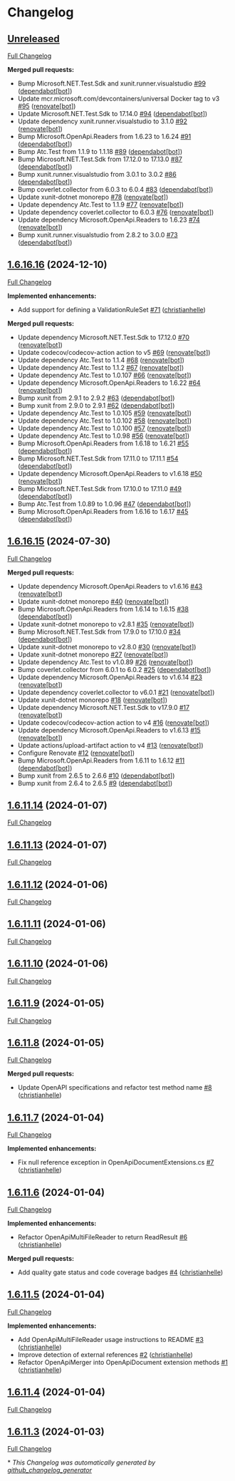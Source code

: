 # Changelog

## [Unreleased](https://github.com/christianhelle/oasreader/tree/HEAD)

[Full Changelog](https://github.com/christianhelle/oasreader/compare/1.6.16.16...HEAD)

**Merged pull requests:**

- Bump Microsoft.NET.Test.Sdk and xunit.runner.visualstudio [\#99](https://github.com/christianhelle/oasreader/pull/99) ([dependabot[bot]](https://github.com/apps/dependabot))
- Update mcr.microsoft.com/devcontainers/universal Docker tag to v3 [\#95](https://github.com/christianhelle/oasreader/pull/95) ([renovate[bot]](https://github.com/apps/renovate))
- Update Microsoft.NET.Test.Sdk to 17.14.0 [\#94](https://github.com/christianhelle/oasreader/pull/94) ([dependabot[bot]](https://github.com/apps/dependabot))
- Update dependency xunit.runner.visualstudio to 3.1.0 [\#92](https://github.com/christianhelle/oasreader/pull/92) ([renovate[bot]](https://github.com/apps/renovate))
- Bump Microsoft.OpenApi.Readers from 1.6.23 to 1.6.24 [\#91](https://github.com/christianhelle/oasreader/pull/91) ([dependabot[bot]](https://github.com/apps/dependabot))
- Bump Atc.Test from 1.1.9 to 1.1.18 [\#89](https://github.com/christianhelle/oasreader/pull/89) ([dependabot[bot]](https://github.com/apps/dependabot))
- Bump Microsoft.NET.Test.Sdk from 17.12.0 to 17.13.0 [\#87](https://github.com/christianhelle/oasreader/pull/87) ([dependabot[bot]](https://github.com/apps/dependabot))
- Bump xunit.runner.visualstudio from 3.0.1 to 3.0.2 [\#86](https://github.com/christianhelle/oasreader/pull/86) ([dependabot[bot]](https://github.com/apps/dependabot))
- Bump coverlet.collector from 6.0.3 to 6.0.4 [\#83](https://github.com/christianhelle/oasreader/pull/83) ([dependabot[bot]](https://github.com/apps/dependabot))
- Update xunit-dotnet monorepo [\#78](https://github.com/christianhelle/oasreader/pull/78) ([renovate[bot]](https://github.com/apps/renovate))
- Update dependency Atc.Test to 1.1.9 [\#77](https://github.com/christianhelle/oasreader/pull/77) ([renovate[bot]](https://github.com/apps/renovate))
- Update dependency coverlet.collector to 6.0.3 [\#76](https://github.com/christianhelle/oasreader/pull/76) ([renovate[bot]](https://github.com/apps/renovate))
- Update dependency Microsoft.OpenApi.Readers to 1.6.23 [\#74](https://github.com/christianhelle/oasreader/pull/74) ([renovate[bot]](https://github.com/apps/renovate))
- Bump xunit.runner.visualstudio from 2.8.2 to 3.0.0 [\#73](https://github.com/christianhelle/oasreader/pull/73) ([dependabot[bot]](https://github.com/apps/dependabot))

## [1.6.16.16](https://github.com/christianhelle/oasreader/tree/1.6.16.16) (2024-12-10)

[Full Changelog](https://github.com/christianhelle/oasreader/compare/1.6.16.15...1.6.16.16)

**Implemented enhancements:**

- Add support for defining a ValidationRuleSet [\#71](https://github.com/christianhelle/oasreader/pull/71) ([christianhelle](https://github.com/christianhelle))

**Merged pull requests:**

- Update dependency Microsoft.NET.Test.Sdk to 17.12.0 [\#70](https://github.com/christianhelle/oasreader/pull/70) ([renovate[bot]](https://github.com/apps/renovate))
- Update codecov/codecov-action action to v5 [\#69](https://github.com/christianhelle/oasreader/pull/69) ([renovate[bot]](https://github.com/apps/renovate))
- Update dependency Atc.Test to 1.1.4 [\#68](https://github.com/christianhelle/oasreader/pull/68) ([renovate[bot]](https://github.com/apps/renovate))
- Update dependency Atc.Test to 1.1.2 [\#67](https://github.com/christianhelle/oasreader/pull/67) ([renovate[bot]](https://github.com/apps/renovate))
- Update dependency Atc.Test to 1.0.107 [\#66](https://github.com/christianhelle/oasreader/pull/66) ([renovate[bot]](https://github.com/apps/renovate))
- Update dependency Microsoft.OpenApi.Readers to 1.6.22 [\#64](https://github.com/christianhelle/oasreader/pull/64) ([renovate[bot]](https://github.com/apps/renovate))
- Bump xunit from 2.9.1 to 2.9.2 [\#63](https://github.com/christianhelle/oasreader/pull/63) ([dependabot[bot]](https://github.com/apps/dependabot))
- Bump xunit from 2.9.0 to 2.9.1 [\#62](https://github.com/christianhelle/oasreader/pull/62) ([dependabot[bot]](https://github.com/apps/dependabot))
- Update dependency Atc.Test to 1.0.105 [\#59](https://github.com/christianhelle/oasreader/pull/59) ([renovate[bot]](https://github.com/apps/renovate))
- Update dependency Atc.Test to 1.0.102 [\#58](https://github.com/christianhelle/oasreader/pull/58) ([renovate[bot]](https://github.com/apps/renovate))
- Update dependency Atc.Test to 1.0.100 [\#57](https://github.com/christianhelle/oasreader/pull/57) ([renovate[bot]](https://github.com/apps/renovate))
- Update dependency Atc.Test to 1.0.98 [\#56](https://github.com/christianhelle/oasreader/pull/56) ([renovate[bot]](https://github.com/apps/renovate))
- Bump Microsoft.OpenApi.Readers from 1.6.18 to 1.6.21 [\#55](https://github.com/christianhelle/oasreader/pull/55) ([dependabot[bot]](https://github.com/apps/dependabot))
- Bump Microsoft.NET.Test.Sdk from 17.11.0 to 17.11.1 [\#54](https://github.com/christianhelle/oasreader/pull/54) ([dependabot[bot]](https://github.com/apps/dependabot))
- Update dependency Microsoft.OpenApi.Readers to v1.6.18 [\#50](https://github.com/christianhelle/oasreader/pull/50) ([renovate[bot]](https://github.com/apps/renovate))
- Bump Microsoft.NET.Test.Sdk from 17.10.0 to 17.11.0 [\#49](https://github.com/christianhelle/oasreader/pull/49) ([dependabot[bot]](https://github.com/apps/dependabot))
- Bump Atc.Test from 1.0.89 to 1.0.96 [\#47](https://github.com/christianhelle/oasreader/pull/47) ([dependabot[bot]](https://github.com/apps/dependabot))
- Bump Microsoft.OpenApi.Readers from 1.6.16 to 1.6.17 [\#45](https://github.com/christianhelle/oasreader/pull/45) ([dependabot[bot]](https://github.com/apps/dependabot))

## [1.6.16.15](https://github.com/christianhelle/oasreader/tree/1.6.16.15) (2024-07-30)

[Full Changelog](https://github.com/christianhelle/oasreader/compare/1.6.11.14...1.6.16.15)

**Merged pull requests:**

- Update dependency Microsoft.OpenApi.Readers to v1.6.16 [\#43](https://github.com/christianhelle/oasreader/pull/43) ([renovate[bot]](https://github.com/apps/renovate))
- Update xunit-dotnet monorepo [\#40](https://github.com/christianhelle/oasreader/pull/40) ([renovate[bot]](https://github.com/apps/renovate))
- Bump Microsoft.OpenApi.Readers from 1.6.14 to 1.6.15 [\#38](https://github.com/christianhelle/oasreader/pull/38) ([dependabot[bot]](https://github.com/apps/dependabot))
- Update xunit-dotnet monorepo to v2.8.1 [\#35](https://github.com/christianhelle/oasreader/pull/35) ([renovate[bot]](https://github.com/apps/renovate))
- Bump Microsoft.NET.Test.Sdk from 17.9.0 to 17.10.0 [\#34](https://github.com/christianhelle/oasreader/pull/34) ([dependabot[bot]](https://github.com/apps/dependabot))
- Update xunit-dotnet monorepo to v2.8.0 [\#30](https://github.com/christianhelle/oasreader/pull/30) ([renovate[bot]](https://github.com/apps/renovate))
- Update xunit-dotnet monorepo [\#27](https://github.com/christianhelle/oasreader/pull/27) ([renovate[bot]](https://github.com/apps/renovate))
- Update dependency Atc.Test to v1.0.89 [\#26](https://github.com/christianhelle/oasreader/pull/26) ([renovate[bot]](https://github.com/apps/renovate))
- Bump coverlet.collector from 6.0.1 to 6.0.2 [\#25](https://github.com/christianhelle/oasreader/pull/25) ([dependabot[bot]](https://github.com/apps/dependabot))
- Update dependency Microsoft.OpenApi.Readers to v1.6.14 [\#23](https://github.com/christianhelle/oasreader/pull/23) ([renovate[bot]](https://github.com/apps/renovate))
- Update dependency coverlet.collector to v6.0.1 [\#21](https://github.com/christianhelle/oasreader/pull/21) ([renovate[bot]](https://github.com/apps/renovate))
- Update xunit-dotnet monorepo [\#18](https://github.com/christianhelle/oasreader/pull/18) ([renovate[bot]](https://github.com/apps/renovate))
- Update dependency Microsoft.NET.Test.Sdk to v17.9.0 [\#17](https://github.com/christianhelle/oasreader/pull/17) ([renovate[bot]](https://github.com/apps/renovate))
- Update codecov/codecov-action action to v4 [\#16](https://github.com/christianhelle/oasreader/pull/16) ([renovate[bot]](https://github.com/apps/renovate))
- Update dependency Microsoft.OpenApi.Readers to v1.6.13 [\#15](https://github.com/christianhelle/oasreader/pull/15) ([renovate[bot]](https://github.com/apps/renovate))
- Update actions/upload-artifact action to v4 [\#13](https://github.com/christianhelle/oasreader/pull/13) ([renovate[bot]](https://github.com/apps/renovate))
- Configure Renovate [\#12](https://github.com/christianhelle/oasreader/pull/12) ([renovate[bot]](https://github.com/apps/renovate))
- Bump Microsoft.OpenApi.Readers from 1.6.11 to 1.6.12 [\#11](https://github.com/christianhelle/oasreader/pull/11) ([dependabot[bot]](https://github.com/apps/dependabot))
- Bump xunit from 2.6.5 to 2.6.6 [\#10](https://github.com/christianhelle/oasreader/pull/10) ([dependabot[bot]](https://github.com/apps/dependabot))
- Bump xunit from 2.6.4 to 2.6.5 [\#9](https://github.com/christianhelle/oasreader/pull/9) ([dependabot[bot]](https://github.com/apps/dependabot))

## [1.6.11.14](https://github.com/christianhelle/oasreader/tree/1.6.11.14) (2024-01-07)

[Full Changelog](https://github.com/christianhelle/oasreader/compare/1.6.11.13...1.6.11.14)

## [1.6.11.13](https://github.com/christianhelle/oasreader/tree/1.6.11.13) (2024-01-07)

[Full Changelog](https://github.com/christianhelle/oasreader/compare/1.6.11.12...1.6.11.13)

## [1.6.11.12](https://github.com/christianhelle/oasreader/tree/1.6.11.12) (2024-01-06)

[Full Changelog](https://github.com/christianhelle/oasreader/compare/1.6.11.11...1.6.11.12)

## [1.6.11.11](https://github.com/christianhelle/oasreader/tree/1.6.11.11) (2024-01-06)

[Full Changelog](https://github.com/christianhelle/oasreader/compare/1.6.11.10...1.6.11.11)

## [1.6.11.10](https://github.com/christianhelle/oasreader/tree/1.6.11.10) (2024-01-06)

[Full Changelog](https://github.com/christianhelle/oasreader/compare/1.6.11.9...1.6.11.10)

## [1.6.11.9](https://github.com/christianhelle/oasreader/tree/1.6.11.9) (2024-01-05)

[Full Changelog](https://github.com/christianhelle/oasreader/compare/1.6.11.8...1.6.11.9)

## [1.6.11.8](https://github.com/christianhelle/oasreader/tree/1.6.11.8) (2024-01-05)

[Full Changelog](https://github.com/christianhelle/oasreader/compare/1.6.11.7...1.6.11.8)

**Merged pull requests:**

- Update OpenAPI specifications and refactor test method name [\#8](https://github.com/christianhelle/oasreader/pull/8) ([christianhelle](https://github.com/christianhelle))

## [1.6.11.7](https://github.com/christianhelle/oasreader/tree/1.6.11.7) (2024-01-04)

[Full Changelog](https://github.com/christianhelle/oasreader/compare/1.6.11.6...1.6.11.7)

**Implemented enhancements:**

- Fix null reference exception in OpenApiDocumentExtensions.cs [\#7](https://github.com/christianhelle/oasreader/pull/7) ([christianhelle](https://github.com/christianhelle))

## [1.6.11.6](https://github.com/christianhelle/oasreader/tree/1.6.11.6) (2024-01-04)

[Full Changelog](https://github.com/christianhelle/oasreader/compare/1.6.11.5...1.6.11.6)

**Implemented enhancements:**

- Refactor OpenApiMultiFileReader to return ReadResult [\#6](https://github.com/christianhelle/oasreader/pull/6) ([christianhelle](https://github.com/christianhelle))

**Merged pull requests:**

- Add quality gate status and code coverage badges [\#4](https://github.com/christianhelle/oasreader/pull/4) ([christianhelle](https://github.com/christianhelle))

## [1.6.11.5](https://github.com/christianhelle/oasreader/tree/1.6.11.5) (2024-01-04)

[Full Changelog](https://github.com/christianhelle/oasreader/compare/1.6.11.4...1.6.11.5)

**Implemented enhancements:**

- Add OpenApiMultiFileReader usage instructions to README [\#3](https://github.com/christianhelle/oasreader/pull/3) ([christianhelle](https://github.com/christianhelle))
- Improve detection of external references [\#2](https://github.com/christianhelle/oasreader/pull/2) ([christianhelle](https://github.com/christianhelle))
- Refactor OpenApiMerger into OpenApiDocument extension methods [\#1](https://github.com/christianhelle/oasreader/pull/1) ([christianhelle](https://github.com/christianhelle))

## [1.6.11.4](https://github.com/christianhelle/oasreader/tree/1.6.11.4) (2024-01-04)

[Full Changelog](https://github.com/christianhelle/oasreader/compare/1.6.11.3...1.6.11.4)

## [1.6.11.3](https://github.com/christianhelle/oasreader/tree/1.6.11.3) (2024-01-03)

[Full Changelog](https://github.com/christianhelle/oasreader/compare/0d4284fdd45e252fb89261c088b949b33762c432...1.6.11.3)



\* *This Changelog was automatically generated by [github_changelog_generator](https://github.com/github-changelog-generator/github-changelog-generator)*
